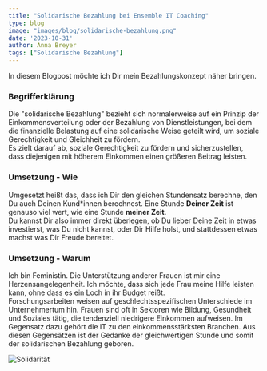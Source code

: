 ```yaml
---
title: "Solidarische Bezahlung bei Ensemble IT Coaching"
type: blog
image: "images/blog/solidarische-bezahlung.png"
date: '2023-10-31'
author: Anna Breyer
tags: ["Solidarische Bezahlung"]
---
```


In diesem Blogpost möchte ich Dir mein Bezahlungskonzept näher bringen.

### Begrifferklärung

Die "solidarische Bezahlung" bezieht sich normalerweise auf ein Prinzip der Einkommensverteilung oder der Bezahlung 
von Dienstleistungen, bei dem die finanzielle Belastung auf eine solidarische Weise geteilt wird, um soziale Gerechtigkeit 
und Gleichheit zu fördern.  
Es zielt darauf ab, soziale Gerechtigkeit zu fördern und sicherzustellen, dass diejenigen mit höherem Einkommen einen 
größeren Beitrag leisten.

### Umsetzung - Wie

Umgesetzt heißt das, dass ich Dir den gleichen Stundensatz berechne, den Du auch Deinen Kund*innen berechnest.
Eine Stunde **Deiner Zeit** ist genauso viel wert, wie eine Stunde **meiner Zeit**.  
Du kannst Dir also immer direkt überlegen, ob Du lieber Deine Zeit in etwas investierst, was Du nicht kannst, oder Dir 
Hilfe holst, und stattdessen etwas machst was Dir Freude bereitet.

### Umsetzung - Warum
Ich bin Feministin. Die Unterstützung anderer Frauen ist mir eine Herzensangelegenheit.
Ich möchte, dass sich jede Frau meine Hilfe leisten kann, ohne dass es ein Loch in ihr Budget reißt.  
Forschungsarbeiten weisen auf geschlechtsspezifischen Unterschiede im Unternehmertum hin. Frauen sind oft in 
Sektoren wie Bildung, Gesundheit und Soziales tätig, die tendenziell niedrigere Einkommen aufweisen.
Im Gegensatz dazu gehört die IT zu den einkommensstärksten Branchen.
Aus diesen Gegensätzen ist der Gedanke der gleichwertigen Stunde und somit der solidarischen Bezahlung geboren.

![Solidarität](/images/blog/alle-haende.png)

